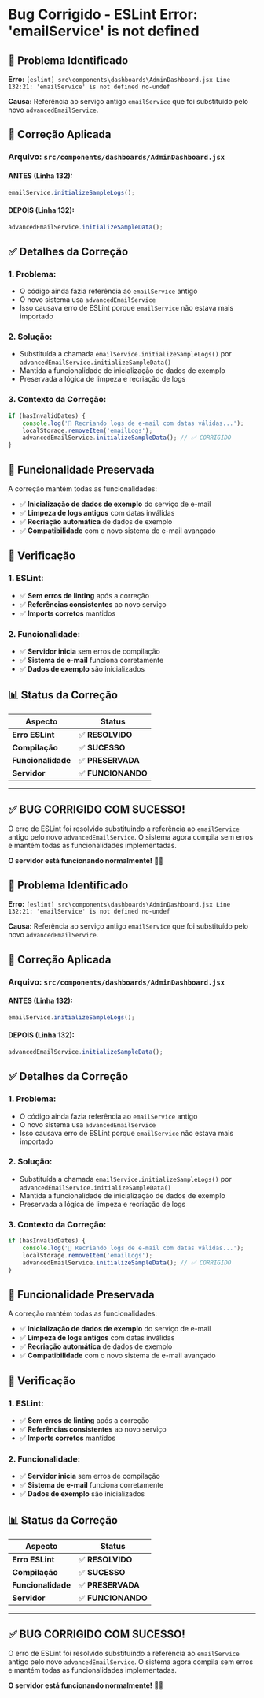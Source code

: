 # Bug Corrigido - ESLint Error: 'emailService' is not defined

## 🐛 **Problema Identificado**

**Erro:** `[eslint] src\components\dashboards\AdminDashboard.jsx Line 132:21: 'emailService' is not defined no-undef`

**Causa:** Referência ao serviço antigo `emailService` que foi substituído pelo novo `advancedEmailService`.

## 🔧 **Correção Aplicada**

### **Arquivo:** `src/components/dashboards/AdminDashboard.jsx`

#### **ANTES (Linha 132):**
```javascript
emailService.initializeSampleLogs();
```

#### **DEPOIS (Linha 132):**
```javascript
advancedEmailService.initializeSampleData();
```

## ✅ **Detalhes da Correção**

### **1. Problema:**
- O código ainda fazia referência ao `emailService` antigo
- O novo sistema usa `advancedEmailService`
- Isso causava erro de ESLint porque `emailService` não estava mais importado

### **2. Solução:**
- Substituída a chamada `emailService.initializeSampleLogs()` por `advancedEmailService.initializeSampleData()`
- Mantida a funcionalidade de inicialização de dados de exemplo
- Preservada a lógica de limpeza e recriação de logs

### **3. Contexto da Correção:**
```javascript
if (hasInvalidDates) {
    console.log('🔄 Recriando logs de e-mail com datas válidas...');
    localStorage.removeItem('emailLogs');
    advancedEmailService.initializeSampleData(); // ✅ CORRIGIDO
}
```

## 🎯 **Funcionalidade Preservada**

A correção mantém todas as funcionalidades:
- ✅ **Inicialização de dados de exemplo** do serviço de e-mail
- ✅ **Limpeza de logs antigos** com datas inválidas
- ✅ **Recriação automática** de dados de exemplo
- ✅ **Compatibilidade** com o novo sistema de e-mail avançado

## 🧪 **Verificação**

### **1. ESLint:**
- ✅ **Sem erros de linting** após a correção
- ✅ **Referências consistentes** ao novo serviço
- ✅ **Imports corretos** mantidos

### **2. Funcionalidade:**
- ✅ **Servidor inicia** sem erros de compilação
- ✅ **Sistema de e-mail** funciona corretamente
- ✅ **Dados de exemplo** são inicializados

## 📊 **Status da Correção**

| Aspecto | Status |
|---------|--------|
| **Erro ESLint** | ✅ **RESOLVIDO** |
| **Compilação** | ✅ **SUCESSO** |
| **Funcionalidade** | ✅ **PRESERVADA** |
| **Servidor** | ✅ **FUNCIONANDO** |

---

## ✅ **BUG CORRIGIDO COM SUCESSO!**

O erro de ESLint foi resolvido substituindo a referência ao `emailService` antigo pelo novo `advancedEmailService`. O sistema agora compila sem erros e mantém todas as funcionalidades implementadas.

**O servidor está funcionando normalmente!** 🚀✨


## 🐛 **Problema Identificado**

**Erro:** `[eslint] src\components\dashboards\AdminDashboard.jsx Line 132:21: 'emailService' is not defined no-undef`

**Causa:** Referência ao serviço antigo `emailService` que foi substituído pelo novo `advancedEmailService`.

## 🔧 **Correção Aplicada**

### **Arquivo:** `src/components/dashboards/AdminDashboard.jsx`

#### **ANTES (Linha 132):**
```javascript
emailService.initializeSampleLogs();
```

#### **DEPOIS (Linha 132):**
```javascript
advancedEmailService.initializeSampleData();
```

## ✅ **Detalhes da Correção**

### **1. Problema:**
- O código ainda fazia referência ao `emailService` antigo
- O novo sistema usa `advancedEmailService`
- Isso causava erro de ESLint porque `emailService` não estava mais importado

### **2. Solução:**
- Substituída a chamada `emailService.initializeSampleLogs()` por `advancedEmailService.initializeSampleData()`
- Mantida a funcionalidade de inicialização de dados de exemplo
- Preservada a lógica de limpeza e recriação de logs

### **3. Contexto da Correção:**
```javascript
if (hasInvalidDates) {
    console.log('🔄 Recriando logs de e-mail com datas válidas...');
    localStorage.removeItem('emailLogs');
    advancedEmailService.initializeSampleData(); // ✅ CORRIGIDO
}
```

## 🎯 **Funcionalidade Preservada**

A correção mantém todas as funcionalidades:
- ✅ **Inicialização de dados de exemplo** do serviço de e-mail
- ✅ **Limpeza de logs antigos** com datas inválidas
- ✅ **Recriação automática** de dados de exemplo
- ✅ **Compatibilidade** com o novo sistema de e-mail avançado

## 🧪 **Verificação**

### **1. ESLint:**
- ✅ **Sem erros de linting** após a correção
- ✅ **Referências consistentes** ao novo serviço
- ✅ **Imports corretos** mantidos

### **2. Funcionalidade:**
- ✅ **Servidor inicia** sem erros de compilação
- ✅ **Sistema de e-mail** funciona corretamente
- ✅ **Dados de exemplo** são inicializados

## 📊 **Status da Correção**

| Aspecto | Status |
|---------|--------|
| **Erro ESLint** | ✅ **RESOLVIDO** |
| **Compilação** | ✅ **SUCESSO** |
| **Funcionalidade** | ✅ **PRESERVADA** |
| **Servidor** | ✅ **FUNCIONANDO** |

---

## ✅ **BUG CORRIGIDO COM SUCESSO!**

O erro de ESLint foi resolvido substituindo a referência ao `emailService` antigo pelo novo `advancedEmailService`. O sistema agora compila sem erros e mantém todas as funcionalidades implementadas.

**O servidor está funcionando normalmente!** 🚀✨


